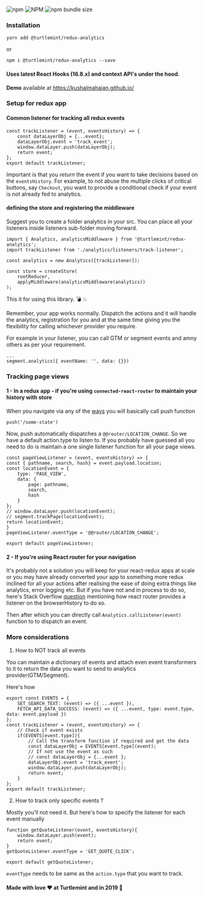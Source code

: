 ![npm](https://img.shields.io/npm/v/@turtlemint/redux-analytics.svg) ![NPM](https://img.shields.io/npm/l/@turtlemint/redux-analytics.svg) 
![npm bundle size](https://img.shields.io/bundlephobia/min/@turtlemint/redux-analytics.svg) 


### Installation

```
yarn add @turtlemint/redux-analytics
```
or

```
npm i @turtlemint/redux-analytics --save
```

#### Uses latest React Hooks (16.8.x) and context API's under the hood.


**Demo** available at https://kushalmahajan.github.io/

### Setup for redux app


#### Common listener for tracking all redux events 

```
const trackListener = (event, eventsHistory) => {
    const dataLayerObj = {...event};
    dataLayerObj.event = 'track_event';
    window.dataLayer.push(dataLayerObj);
    return event;
};
export default trackListener;

```

Important is that you *return* the event if you want to take decisions based on the `eventsHistory`. For example, to not abuse the multiple clicks of critical buttons, say `Checkout`, you want to provide a conditional check if your event is not already fed to analytics.


#### defining the store and registering the middleware

Suggest you to create a folder analytics in your src. You can place all your listeners inside listeners sub-folder moving forward.

```
import { Analytics, analyticsMiddleware } from '@turtlemint/redux-analytics';
import trackListener from './analytics/listeners/track-listener';

const analytics = new Analytics([trackListener]);

const store = createStore(
    rootReducer,
    applyMiddleware(analyticsMiddleware(analytics))
);

```
This it for using this library. 💣 💥


Remember, your app works normally. Dispatch the actions and it will handle the analytics, registration for you and at the same time giving you the flexibility for calling whichever provider you require.

For example in your listener, you can call GTM or segment events and amny others as per your requirement.

```
...
segment.analytics({ eventName: '', data: {}})
``` 

### Tracking page views

#### 1 - In a redux app - if you're using `connected-react-router` to maintain your history with store

When you navigate via any of the  [ways](https://github.com/supasate/connected-react-router/blob/master/FAQ.md#how-to-use-your-own-context-with-react-redux) you will basically call push function

```
push('/some-state')
```

Now, push automatically dispatches a `@@router/LOCATION_CHANGE`. So we have a default action.type to listen to. If you probably have guessed all you need to do is maintain a one single listener function for all your page views. 

```
const pageViewListener = (event, eventsHistory) => {
const { pathname, search, hash} = event.payload.location;
const locationEvent = {
    type: 'PAGE_VIEW',
    data: {
        page: pathname,
        search,
        hash
    }
};
// window.dataLayer.push(locationEvent);
// segment.trackPage(locationEvent);
return locationEvent;
}
pageViewListener.eventType = '@@router/LOCATION_CHANGE';

export default pageViewListener;
```

#### 2 - If you're using React router for your navigation

It's probably not a solution you will keep for your react-redux apps at scale or you may have already converted your app to something more redux inclined for all your actions after realising the ease of doing extra things like analytics, error logging etc. But if you have not and in process to do so, here's Stack Overflow [question](https://stackoverflow.com/q/45373742/1096194) mentioning how react router provides a listener on the browserHistory to do so.

Then after which you can directly call `Analytics.callListener(event)` function to 
to dispatch an event. 


### More considerations

1. How to NOT track all events

You can maintain a dictionary of events and attach even event transformers to it to return the data you want to send to analytics provider(GTM/Segment).

Here's how

``` 
export const EVENTS = {
    SET_SEARCH_TEXT: (event) => ({ ...event }),
    FETCH_API_DATA_SUCCESS: (event) => ({ ...event, type: event.type, data: event.payload })
};
const trackListener = (event, eventsHistory) => {
    // Check if event exists
    if(EVENTS[event.type]){
        // Call the transform function if required and get the data
        const dataLayerObj = EVENTS[event.type](event);
        // If not use the event as such
        // const dataLayerObj = {...event };
        dataLayerObj.event = 'track_event';
        window.dataLayer.push(dataLayerObj);
        return event;
    }
};
export default trackListener;
```

2. How to track only specific events ? 


Mostly you'll not need it. But here's how to specify the listener for each event manually 

```
function getQuoteListener(event, eventsHistory){
    window.dataLayer.push(event);
    return event;
}
getQuoteListener.eventType = 'GET_QUOTE_CLICK';

export default getQuoteListener;
```

`eventType` needs to be same as the `action.type` that you want to track. 


#### Made with love ❤️ at Turtlemint and in 2019 📆
